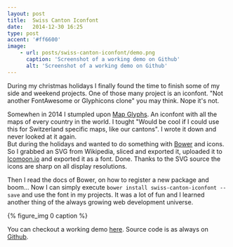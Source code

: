 ```yaml
---
layout: post
title:  Swiss Canton Iconfont
date:   2014-12-30 16:25
type: post
accent: '#ff6600'
image:
    - url: posts/swiss-canton-iconfont/demo.png
      caption: 'Screenshot of a working demo on Github'
      alt: 'Screenshot of a working demo on Github'
---
```


During my christmas holidays I finally found the time to finish some of my side and weekend projects. One of those many project is an iconfont. "Not another FontAwesome or Glyphicons clone" you may think. Nope it's not.

Somewhen in 2014 I stumpled upon [Map Glyphs](http://mapglyphs.com/). An iconfont with all the maps of every country in the world. I tought "Would be cool if I could use this for Switzerland specific maps, like our cantons". I wrote it down and never looked at it again.  
But during the holidays and wanted to do something with [Bower](http://bower.io) and icons.
So I grabbed an SVG from Wikipedia, sliced and exported it, uploaded it to [Icomoon.io](http://icomoon.io) and exported it as a font. Done. Thanks to the SVG source the icons are sharp on all display resolutions.

Then I read the docs of Bower, on how to register a new package and boom... Now I can simply execute `bower install swiss-canton-iconfont --save` and use the font in my projects.
It was a lot of fun and I learned another thing of the always growing web development universe.

{% figure_img 0 caption %}

You can checkout a working demo [here](http://stefanzweifel.github.io/swiss-canton-iconfont/demo.html). Source code is as always on [Github](https://github.com/stefanzweifel/swiss-canton-iconfont).